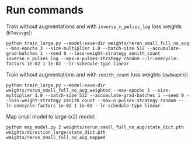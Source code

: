 # Run commands

Train without augmentations and with `inverse_n_pulses_log` loss weights (`b7wsvvge`):

`python train_large.py --model-save-dir weights/rerun_small_full_no_aug --max-epochs 3 --size-multiplier 1.0 --batch-size 512 --accumulate-grad-batches 1 --seed 0 --loss-weight-strategy zenith_count inverse_n_pulses_log --max-n-pulses-strategy random --lr-onecycle-factors 1e-02 1 1e-02 --lr-schedule-type linear`

Train without augmentations and with `zenith_count` loss weights (`qw8auptk`):

`python train_large.py --model-save-dir weights/rerun_small_full_no_aug_weighted --max-epochs 3 --size-multiplier 1.0 --batch-size 512 --accumulate-grad-batches 1 --seed 0 --loss-weight-strategy zenith_count --max-n-pulses-strategy random --lr-onecycle-factors 1e-02 1 1e-02 --lr-schedule-type linear`

Map small model to large (x2) model:

`python map_model.py 2 weights/rerun_small_full_no_aug/state_dict.pth weights/direction_large/state_dict.pth weights/rerun_small_full_no_aug_mapped`